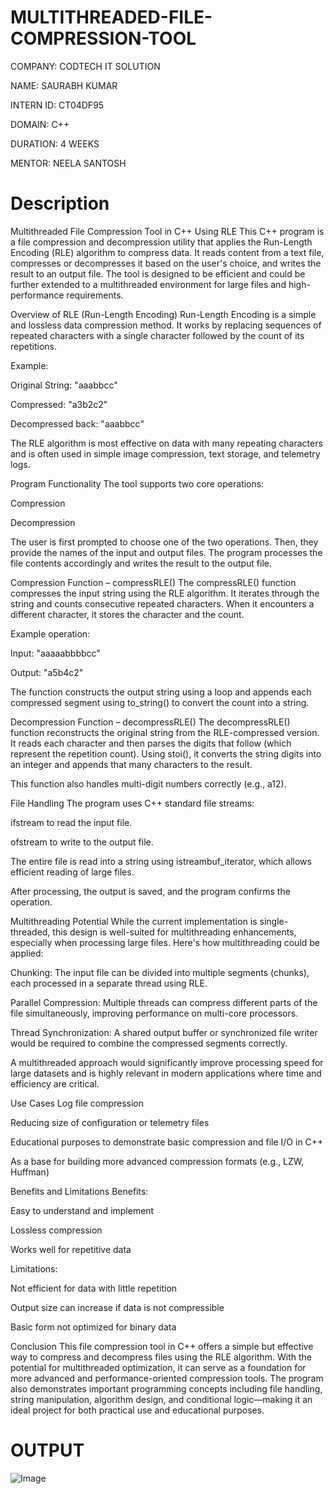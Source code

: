 # MULTITHREADED-FILE-COMPRESSION-TOOL

COMPANY: CODTECH IT SOLUTION

NAME: SAURABH KUMAR

INTERN ID: CT04DF95

DOMAIN: C++

DURATION: 4 WEEKS

MENTOR: NEELA SANTOSH 

# Description

Multithreaded File Compression Tool in C++ Using RLE
This C++ program is a file compression and decompression utility that applies the Run-Length Encoding (RLE) algorithm to compress data. It reads content from a text file, compresses or decompresses it based on the user's choice, and writes the result to an output file. The tool is designed to be efficient and could be further extended to a multithreaded environment for large files and high-performance requirements.

Overview of RLE (Run-Length Encoding)
Run-Length Encoding is a simple and lossless data compression method. It works by replacing sequences of repeated characters with a single character followed by the count of its repetitions.

Example:

Original String: "aaabbcc"

Compressed: "a3b2c2"

Decompressed back: "aaabbcc"

The RLE algorithm is most effective on data with many repeating characters and is often used in simple image compression, text storage, and telemetry logs.

Program Functionality
The tool supports two core operations:

Compression

Decompression

The user is first prompted to choose one of the two operations. Then, they provide the names of the input and output files. The program processes the file contents accordingly and writes the result to the output file.

Compression Function – compressRLE()
The compressRLE() function compresses the input string using the RLE algorithm. It iterates through the string and counts consecutive repeated characters. When it encounters a different character, it stores the character and the count.

Example operation:

Input: "aaaaabbbbcc"

Output: "a5b4c2"

The function constructs the output string using a loop and appends each compressed segment using to_string() to convert the count into a string.

Decompression Function – decompressRLE()
The decompressRLE() function reconstructs the original string from the RLE-compressed version. It reads each character and then parses the digits that follow (which represent the repetition count). Using stoi(), it converts the string digits into an integer and appends that many characters to the result.

This function also handles multi-digit numbers correctly (e.g., a12).

File Handling
The program uses C++ standard file streams:

ifstream to read the input file.

ofstream to write to the output file.

The entire file is read into a string using istreambuf_iterator, which allows efficient reading of large files.

After processing, the output is saved, and the program confirms the operation.

Multithreading Potential
While the current implementation is single-threaded, this design is well-suited for multithreading enhancements, especially when processing large files. Here's how multithreading could be applied:

Chunking: The input file can be divided into multiple segments (chunks), each processed in a separate thread using RLE.

Parallel Compression: Multiple threads can compress different parts of the file simultaneously, improving performance on multi-core processors.

Thread Synchronization: A shared output buffer or synchronized file writer would be required to combine the compressed segments correctly.

A multithreaded approach would significantly improve processing speed for large datasets and is highly relevant in modern applications where time and efficiency are critical.

Use Cases
Log file compression

Reducing size of configuration or telemetry files

Educational purposes to demonstrate basic compression and file I/O in C++

As a base for building more advanced compression formats (e.g., LZW, Huffman)

Benefits and Limitations
Benefits:

Easy to understand and implement

Lossless compression

Works well for repetitive data

Limitations:

Not efficient for data with little repetition

Output size can increase if data is not compressible

Basic form not optimized for binary data

Conclusion
This file compression tool in C++ offers a simple but effective way to compress and decompress files using the RLE algorithm. With the potential for multithreaded optimization, it can serve as a foundation for more advanced and performance-oriented compression tools. The program also demonstrates important programming concepts including file handling, string manipulation, algorithm design, and conditional logic—making it an ideal project for both practical use and educational purposes.

# OUTPUT
![Image](https://github.com/user-attachments/assets/d021a5e7-c7ae-4bdd-b656-fb5296ad2719)

